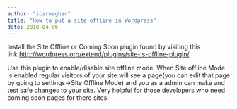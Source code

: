```yaml
---
author: "icarnaghan"
title: "How to put a site offline in Wordpress"
date: 2018-04-06
---
```


Install the Site Offline or Coming Soon plugin found by visiting this link http://wordpress.org/extend/plugins/site-is-offline-plugin/

Use this plugin to enable/disable site offline mode. When Site offline Mode is enabled regular visitors of your site will see a page(you can edit that page by going to settings->Site Offline Mode) and you as a admin can make and test safe changes to your site. Very helpful for those developers who need coming soon pages for there sites.
